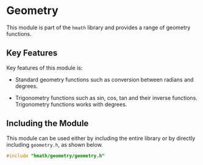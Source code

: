 # Geometry
This module is part of the `hmath` library and provides a range of geometry functions.

## Key Features
Key features of this module is:

- Standard geometry functions such as conversion between radians and degrees.

- Trigonometry functions such as sin, cos, tan and their inverse functions. Trigonometry functions works with degrees.

## Including the Module
This module can be used either by including the entire library or by directly including `geometry.h`, as shown below.

``` c++
#include "hmath/geometry/geometry.h"
```